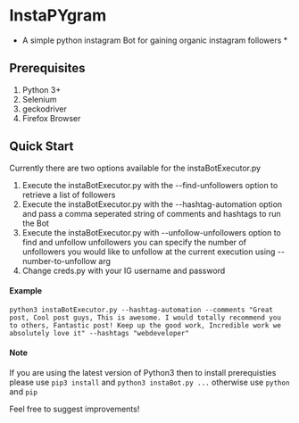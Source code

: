 # InstaPYgram

* A simple python instagram Bot for gaining organic instagram followers *

## Prerequisites

1) Python 3+
2) Selenium
3) geckodriver
4) Firefox Browser

## Quick Start

Currently there are two options available for the instaBotExecutor.py

1) Execute the instaBotExecutor.py with the --find-unfollowers option to retrieve a list of followers
2) Execute the instaBotExecutor.py with the --hashtag-automation option and pass a comma seperated string of comments and hashtags to run the Bot
3) Execute the instaBotExecutor.py with --unfollow-unfollowers option to find and unfollow unfollowers you can specify the number of unfollowers you would like to unfollow at the current execution using --number-to-unfollow arg
4) Change creds.py with your IG username and password

#### Example
```
python3 instaBotExecutor.py --hashtag-automation --comments "Great post, Cool post guys, This is awesome. I would totally recommend you to others, Fantastic post! Keep up the good work, Incredible work we absolutely love it" --hashtags "webdeveloper"
```

#### Note

If you are using the latest version of Python3 then to install prerequisties please use `pip3 install` and `python3 instaBot.py ...` otherwise use `python` and `pip`

Feel free to suggest improvements!